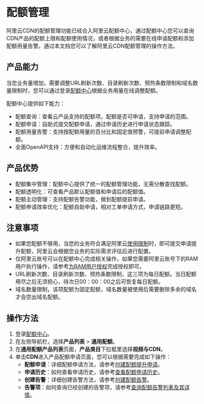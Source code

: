 # 配额管理

阿里云CDN的配额管理功能已经合入阿里云配额中心，通过配额中心您可以查询CDN产品的配额上限和配额使用情况，或者根据业务的需要在线申请配额和添加配额用量告警。通过本文档您可以了解阿里云CDN配额管理的操作方法。

## 产品能力

当您业务量增加，需要调整URL刷新次数、目录刷新次数、预热条数限制和域名数量限制时，您可以通过登录[配额中心](https://www.aliyun.com/activity/quota-center/quota?spm=5176.10695662.8115314850.1.62205fa8JAbTlN)根据业务用量在线调整配额。

配额中心提供如下能力：

-   配额查询：查看云产品支持的配额项，配额是否可申请，支持申请的范围。
-   配额申请：自助式提交配额申请，通过申请历史进行申请状态跟踪。
-   配额用量告警：支持按配额用量的百分比和固定值预警，可提前申请调整配额。
-   全面OpenAPI支持：方便和自动化运维流程整合，提升效率。

## 产品优势

-   配额集中管理：配额中心提供了统一的配额管理功能，无需分散查找配额。
-   配额透明化：可查看产品默认配额值和申请后的配额值。
-   配额主动管理：支持配额告警功能，做到配额提前申请。
-   配额申请效率优化：配额自助申请，相对工单申请方式，申请链路更短。

## 注意事项

-   如果您配额不够用，当您的业务符合满足阿里云[使用限制](/intl.zh-CN/产品简介/使用限制.md)时，即可提交申请提升配额，阿里云会根据您业务的实际需求评估后进行配置。
-   仅阿里云账号可以在配额中心完成相关操作，如果您需要阿里云账号下的RAM用户执行操作，请参考[为RAM用户授权]()完成授权即可。
-   URL刷新次数、目录刷新次数、预热条数限制，这三项为每日配额。当日配额用尽之后无须担心，待次日00：00：00之后可恢复每日配额。
-   域名数量限制，该项配额为固定配额，域名数量被使用后需要删除多余的域名才会空出域名配额。

## 操作方法

1.  登录[配额中心](https://quotas.console.aliyun.com/products)。
2.  在左侧导航栏，选择**产品列表** \> **通用配额**。
3.  在**通用配额产品列表**页面，**产品类目**下拉框里选择**视频与CDN**。
4.  单击**CDN**进入产品配额申请页面，您可以根据需要完成如下操作：
    -   **配额申请**：详细配额申请方法，请参考[创建配额提升申请]()。
    -   **申请历史**：如何查看申请历史，请参考[查看配额申请历史]()。
    -   **创建告警**：详细创建告警方法，请参考[创建配额告警]()。
    -   **告警项**：如何查询已经创建的告警项，请参考[查询配额告警列表及其详情]()。

